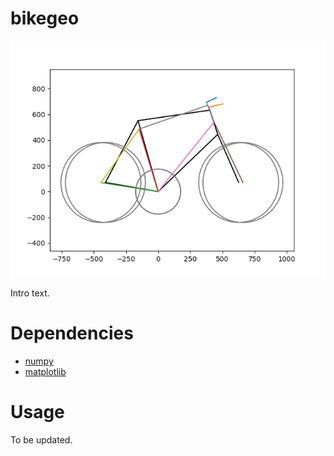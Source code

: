 bikegeo
=======

![Example](example.png)

Intro text.

# Dependencies

* [numpy](http://www.numpy.org/)
* [matplotlib](http://matplotlib.org/)

# Usage

To be updated.
